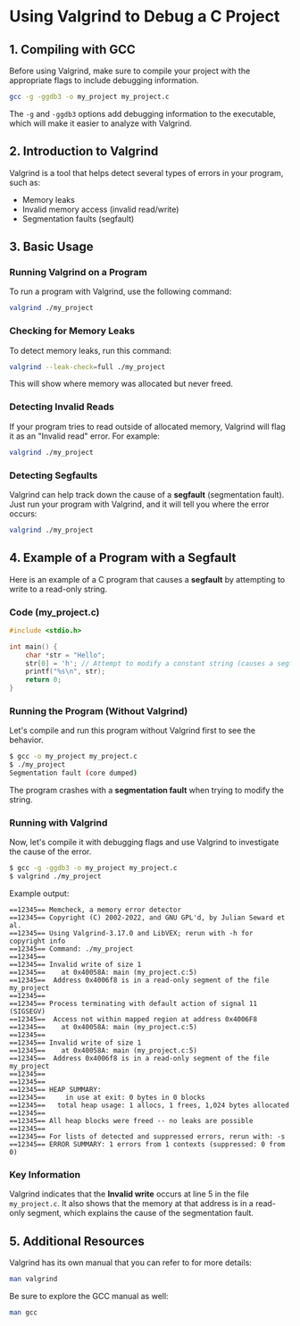 
# Using Valgrind to Debug a C Project

## 1. Compiling with GCC

Before using Valgrind, make sure to compile your project with the appropriate flags to include debugging information.

```bash
gcc -g -ggdb3 -o my_project my_project.c
```

The `-g` and `-ggdb3` options add debugging information to the executable, which will make it easier to analyze with Valgrind.

## 2. Introduction to Valgrind

Valgrind is a tool that helps detect several types of errors in your program, such as:
- Memory leaks
- Invalid memory access (invalid read/write)
- Segmentation faults (segfault)

## 3. Basic Usage

### Running Valgrind on a Program

To run a program with Valgrind, use the following command:

```bash
valgrind ./my_project
```

### Checking for Memory Leaks

To detect memory leaks, run this command:

```bash
valgrind --leak-check=full ./my_project
```

This will show where memory was allocated but never freed.

### Detecting Invalid Reads

If your program tries to read outside of allocated memory, Valgrind will flag it as an "Invalid read" error. For example:

```bash
valgrind ./my_project
```

### Detecting Segfaults

Valgrind can help track down the cause of a **segfault** (segmentation fault). Just run your program with Valgrind, and it will tell you where the error occurs:

```bash
valgrind ./my_project
```

## 4. Example of a Program with a Segfault

Here is an example of a C program that causes a **segfault** by attempting to write to a read-only string.

### Code (my_project.c)

```c
#include <stdio.h>

int main() {
    char *str = "Hello";
    str[0] = 'h'; // Attempt to modify a constant string (causes a segfault)
    printf("%s\n", str);
    return 0;
}
```

### Running the Program (Without Valgrind)

Let's compile and run this program without Valgrind first to see the behavior.

```bash
$ gcc -o my_project my_project.c
$ ./my_project
Segmentation fault (core dumped)
```

The program crashes with a **segmentation fault** when trying to modify the string.

### Running with Valgrind

Now, let's compile it with debugging flags and use Valgrind to investigate the cause of the error.

```bash
$ gcc -g -ggdb3 -o my_project my_project.c
$ valgrind ./my_project
```

Example output:

```
==12345== Memcheck, a memory error detector
==12345== Copyright (C) 2002-2022, and GNU GPL'd, by Julian Seward et al.
==12345== Using Valgrind-3.17.0 and LibVEX; rerun with -h for copyright info
==12345== Command: ./my_project
==12345== 
==12345== Invalid write of size 1
==12345==    at 0x40058A: main (my_project.c:5)
==12345==  Address 0x4006f8 is in a read-only segment of the file my_project
==12345== 
==12345== Process terminating with default action of signal 11 (SIGSEGV)
==12345==  Access not within mapped region at address 0x4006F8
==12345==    at 0x40058A: main (my_project.c:5)
==12345== 
==12345== Invalid write of size 1
==12345==    at 0x40058A: main (my_project.c:5)
==12345==  Address 0x4006f8 is in a read-only segment of the file my_project
==12345== 
==12345== 
==12345== HEAP SUMMARY:
==12345==     in use at exit: 0 bytes in 0 blocks
==12345==   total heap usage: 1 allocs, 1 frees, 1,024 bytes allocated
==12345== 
==12345== All heap blocks were freed -- no leaks are possible
==12345== 
==12345== For lists of detected and suppressed errors, rerun with: -s
==12345== ERROR SUMMARY: 1 errors from 1 contexts (suppressed: 0 from 0)
```

### Key Information

Valgrind indicates that the **Invalid write** occurs at line 5 in the file `my_project.c`. It also shows that the memory at that address is in a read-only segment, which explains the cause of the segmentation fault.

## 5. Additional Resources

Valgrind has its own manual that you can refer to for more details:

```bash
man valgrind
```

Be sure to explore the GCC manual as well:

```bash
man gcc
```

